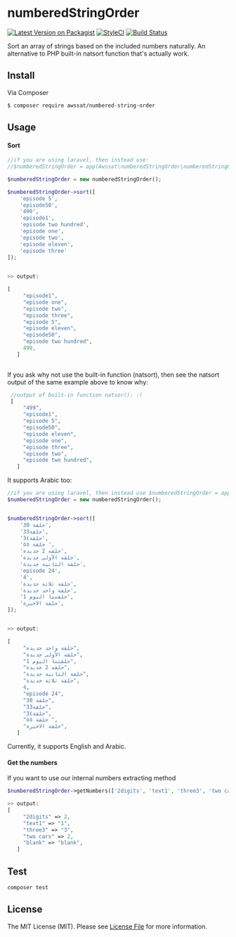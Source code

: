 # numberedStringOrder

[![Latest Version on Packagist](https://img.shields.io/packagist/v/awssat/numbered-string-order.svg?style=flat-square)](https://packagist.org/packages/awssat/numbered-string-order)
[![StyleCI](https://styleci.io/repos/110764857/shield?branch=master)](https://styleci.io/repos/110764857)
[![Build Status](https://img.shields.io/travis/awssat/numberedStringOrder/master.svg?style=flat-square)](https://travis-ci.org/awssat/numberedStringOrder)


Sort an array of strings based on the included numbers naturally. An alternative to PHP built-in natsort function that's actually work.


## Install

Via Composer

``` bash
$ composer require awssat/numbered-string-order
```

## Usage


#### Sort

``` php
//if you are using laravel, then instead use:
//$numberedStringOrder = app(Awssat\numberedStringOrder\numberedStringOrder::class);

$numberedStringOrder = new numberedStringOrder();

$numberedStringOrder->sort([
    'episode 5',
    'episode50',
    '499',
    'episode1',
    'episode two hundred',
    'episode one',
    'episode two',
    'episode eleven',
    'episode three'
]);
    

>> output: 

[
     "episode1",
     "episode one",
     "episode two",
     "episode three",
     "episode 5",
     "episode eleven",
     "episode50",
     "episode two hundred",
     499,
   ]
   
```



If you ask why not use the built-in function (natsort), then see the natsort output of the same example above to know why:
```php
 //output of built-in function natsor(): :(
 [
     "499",
     "episode1",
     "episode 5",
     "episode50",
     "episode eleven",
     "episode one",
     "episode three",
     "episode two",
     "episode two hundred",
   ]
 ```


It supports Arabic too:

``` php
//if you are using laravel, then instead use $numberedStringOrder = app(Awssat\numberedStringOrder\numberedStringOrder::class);
$numberedStringOrder = new numberedStringOrder();


$numberedStringOrder->sort([
    'حلقة 30',
    'حلقة33',
    'حلقة3٤',
    'حلقة ٥٥ ',
    'حلقه 2 جديدة',
    'حلقه الأولى جديدة',
    'حلقة الثانية جديدة',
    'episode 24',
    '4',
    'حلقة ثلاثة جديدة',
    'حلقة واحد جديدة',
    'حلقتنا اليوم 1',
    'حلقة الاخيرة',
]);


>> output:

[
     "حلقة واحد جديدة",
     "حلقه الأولى جديدة",
     "حلقتنا اليوم 1",
     "حلقه 2 جديدة",
     "حلقة الثانية جديدة",
     "حلقة ثلاثة جديدة",
     4,
     "episode 24",
     "حلقة 30",
     "حلقة33",
     "حلقة3٤",
     "حلقة ٥٥ ",
     "حلقة الاخيرة",
   ]

```



Currently, it supports English and Arabic.



#### Get the numbers
If you want to use our internal numbers extracting method

``` php
$numberedStringOrder->getNumbers(['2digits', 'text1', 'three3', 'two cars', 'blank']);

>> output:
[
     "2digits" => 2,
     "text1" => "1",
     "three3" => "3",
     "two cars" => 2,
     "blank" => "blank",
   ]
```

## Test
```bash
composer test
```


## License

The MIT License (MIT). Please see [License File](LICENSE.md) for more information.
